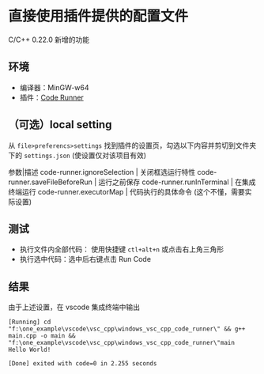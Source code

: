 # 直接使用插件提供的配置文件

C/C++ 0.22.0 新增的功能

## 环境

- 编译器：MinGW-w64
- 插件：[Code Runner](https://marketplace.visualstudio.com/items?itemName=formulahendry.code-runner)

## （可选）local setting

从 `file>preferencs>settings` 找到插件的设置页，勾选以下内容并剪切到文件夹下的 `settings.json` (使设置仅对该项目有效)

参数|描述
code-runner.ignoreSelection | 关闭框选运行特性
code-runner.saveFileBeforeRun | 运行之前保存
code-runner.runInTerminal | 在集成终端运行
code-runner.executorMap | 代码执行的具体命令 (这个不懂，需要实际设置)

## 测试

- 执行文件内全部代码： 使用快捷键 `ctl+alt+n` 或点击右上角三角形
- 执行选中代码：选中后右键点击 Run Code

## 结果

由于上述设置，在 vscode 集成终端中输出

```text
[Running] cd "f:\one_example\vscode\vsc_cpp\windows_vsc_cpp_code_runner\" && g++ main.cpp -o main && "f:\one_example\vscode\vsc_cpp\windows_vsc_cpp_code_runner\"main
Hello World!

[Done] exited with code=0 in 2.255 seconds
```